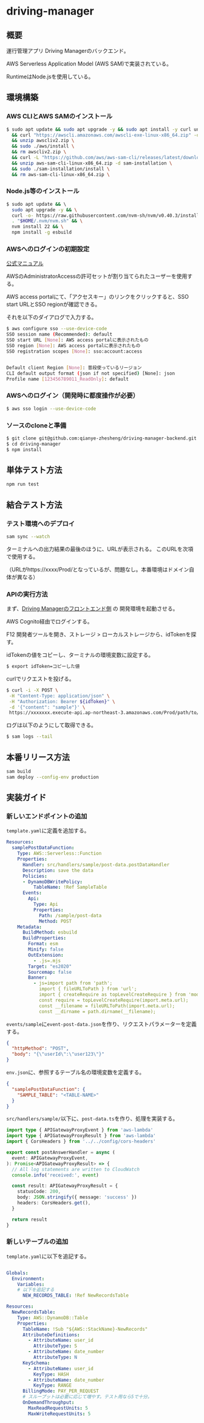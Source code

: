 # driving-manager

## 概要

運行管理アプリ Driving Managerのバックエンド。

AWS Serverless Application Model (AWS SAM)で実装されている。

RuntimeはNode.jsを使用している。

## 環境構築

### AWS CLIとAWS SAMのインストール

```bash
$ sudo apt update && sudo apt upgrade -y && sudo apt install -y curl unzip git \
  && curl "https://awscli.amazonaws.com/awscli-exe-linux-x86_64.zip" -o "awscliv2.zip" \
  && unzip awscliv2.zip \
  && sudo ./aws/install \
  && rm awscliv2.zip \
  && curl -L "https://github.com/aws/aws-sam-cli/releases/latest/download/aws-sam-cli-linux-x86_64.zip" -o "aws-sam-cli-linux-x86_64.zip" \
  && unzip aws-sam-cli-linux-x86_64.zip -d sam-installation \
  && sudo ./sam-installation/install \
  && rm aws-sam-cli-linux-x86_64.zip \
```

### Node.js等のインストール

```bash
$ sudo apt update && \ 
  sudo apt upgrade -y && \
  curl -o- https://raw.githubusercontent.com/nvm-sh/nvm/v0.40.3/install.sh | bash && \
  . "$HOME/.nvm/nvm.sh" && \
  nvm install 22 && \
  npm install -g esbuild
```

### AWSへのログインの初期設定

[公式マニュアル](https://docs.aws.amazon.com/cli/latest/userguide/cli-configure-sso.html)

AWSのAdministratorAccessの許可セットが割り当てられたユーザーを使用する。

AWS access portalにて、「アクセスキー」のリンクをクリックすると、SSO start URLとSSO regionが確認できる。

それを以下のダイアログで入力する。

```bash
$ aws configure sso --use-device-code
SSO session name (Recommended): default
SSO start URL [None]: AWS access portalに表示されたもの
SSO region [None]: AWS access portalに表示されたもの
SSO registration scopes [None]: sso:account:access


Default client Region [None]: 普段使っているリージョン
CLI default output format (json if not specified) [None]: json
Profile name [123456789011_ReadOnly]: default
```

### AWSへのログイン（開発時に都度操作が必要）

```bash
$ aws sso login --use-device-code
```
### ソースのcloneと準備

```bash
$ git clone git@github.com:qianye-zhesheng/driving-manager-backend.git
$ cd driving-manager
$ npm install
```


## 単体テスト方法

```bash
npm run test
```

## 結合テスト方法

### テスト環境へのデプロイ

```bash
sam sync --watch
```

ターミナルへの出力結果の最後のほうに、URLが表示される。
このURLを次項で使用する。

（URLがhttps://xxxx/Prod/となっているが、問題なし。本番環境はドメイン自体が異なる）

### APIの実行方法

まず、[Driving Managerのフロントエンド側](https://github.com/qianye-zhesheng/driving-manager) の
開発環境を起動させる。

AWS Cognito経由でログインする。

F12 開発者ツールを開き、ストレージ > ローカルストレージから、idTokenを探す。

idTokenの値をコピーし、ターミナルの環境変数に設定する。

```bash
$ export idToken=コピーした値
```
curlでリクエストを投げる。

```bash
$ curl -i -X POST \
 -H "Content-Type: application/json" \
 -H "Authorization: Bearer ${idToken}" \
 -d '{"content": "sample"}' \
 https://xxxxxxx.execute-api.ap-northeast-3.amazonaws.com/Prod/path/to/api
 ```

ログは以下のようにして取得できる。

```bash
$ sam logs --tail
```



## 本番リリース方法

```bash
sam build
sam deploy --config-env production
```


## 実装ガイド

### 新しいエンドポイントの追加

`template.yaml`に定義を追加する。

```yaml
Resources:
  samplePostDataFunction:
    Type: AWS::Serverless::Function
    Properties:
      Handler: src/handlers/sample/post-data.postDataHandler
      Description: save the data
      Policies:
      - DynamoDBWritePolicy:
          TableName: !Ref SampleTable
      Events:
        Api:
          Type: Api
          Properties:
            Path: /sample/post-data
            Method: POST
    Metadata:   
      BuildMethod: esbuild
      BuildProperties:
        Format: esm
        Minify: false
        OutExtension:
          - .js=.mjs
        Target: "es2020"
        Sourcemap: false
        Banner:
          - js=import path from 'path';
            import { fileURLToPath } from 'url';
            import { createRequire as topLevelCreateRequire } from 'module';
            const require = topLevelCreateRequire(import.meta.url);
            const __filename = fileURLToPath(import.meta.url);
            const __dirname = path.dirname(__filename);
```

`events/sample`に`event-post-data.json`を作り、リクエストパラメーターを定義する。

```json
{
  "httpMethod": "POST",
  "body": "{\"userId\":\"user123\"}"
}
```

`env.json`に、参照するテーブル名の環境変数を定義する。

```json
{
  "samplePostDataFunction": {
    "SAMPLE_TABLE": "<TABLE-NAME>"
  }
}
```

`src/handlers/sample/`以下に、`post-data.ts`を作り、処理を実装する。

```typescript
import type { APIGatewayProxyEvent } from 'aws-lambda'
import type { APIGatewayProxyResult } from 'aws-lambda'
import { CorsHeaders } from '../../config/cors-headers'

export const postAnswerHandler = async (
  event: APIGatewayProxyEvent,
): Promise<APIGatewayProxyResult> => {
  // All log statements are written to CloudWatch
  console.info('received:', event)

  const result: APIGatewayProxyResult = {
    statusCode: 200,
    body: JSON.stringify({ message: 'success' })
    headers: CorsHeaders.get(),
  }

  return result
}
```

### 新しいテーブルの追加

`template.yaml`に以下を追記する。

```yaml

Globals:
  Environment:
    Variables:
    # 以下を追記する
      NEW_RECORDS_TABLE: !Ref NewRecordsTable

Resources:
  NewRecordsTable:
    Type: AWS::DynamoDB::Table
    Properties:
      TableName: !Sub "${AWS::StackName}-NewRecords"
      AttributeDefinitions:
        - AttributeName: user_id
          AttributeType: S
        - AttributeName: date_number
          AttributeType: N
      KeySchema:
        - AttributeName: user_id
          KeyType: HASH
        - AttributeName: date_number
          KeyType: RANGE
      BillingMode: PAY_PER_REQUEST
      # スループットは必要に応じて増やす。テスト用なら5で十分。
      OnDemandThroughput:
        MaxReadRequestUnits: 5
        MaxWriteRequestUnits: 5

```
